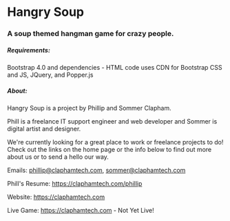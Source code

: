 # Hangry Soup
### A soup themed hangman game for crazy people.

##### Requirements:
Bootstrap 4.0 and dependencies - HTML code uses CDN for Bootstrap CSS and JS, JQuery, and Popper.js

##### About:
Hangry Soup is a project by Phillip and Sommer Clapham.

Phill is a freelance IT support engineer and web developer and Sommer is digital artist and designer.

We're currently looking for a great place to work or freelance projects to do! Check out the links on the home page or the info below to find out more about us or to send a hello our way.

Emails: phillip@claphamtech.com, sommer@claphamtech.com

Phill's Resume: https://claphamtech.com/phillip

Website: https://claphamtech.com

Live Game: https://claphamtech.com - Not Yet Live!
